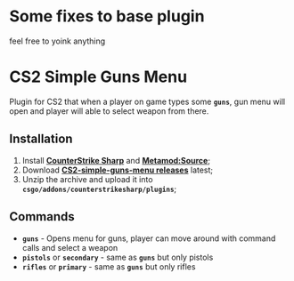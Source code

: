 # Some fixes to base plugin
feel free to yoink anything

# CS2 Simple Guns Menu
Plugin for CS2 that when a player on game types some **`guns`**, gun menu will open and player will able to select weapon from there.

## Installation
1. Install **[CounterStrike Sharp](https://github.com/roflmuffin/CounterStrikeSharp/releases)** and **[Metamod:Source](https://www.sourcemm.net/downloads.php/?branch=master)**;
3. Download **[CS2-simple-guns-menu releases](https://github.com/FemboyKZ/cs2-simple-guns-menu/releases)** latest;
4. Unzip the archive and upload it into **`csgo/addons/counterstrikesharp/plugins`**;

## Commands
- **`guns`** - Opens menu for guns, player can move around with command calls and select a weapon
- **`pistols`** or **`secondary`** - same as **`guns`** but only pistols
- **`rifles`** or **`primary`** - same as **`guns`** but only rifles